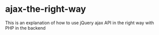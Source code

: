 # ajax-the-right-way
This is an explanation of how to use jQuery ajax API in the right way with PHP in the backend
